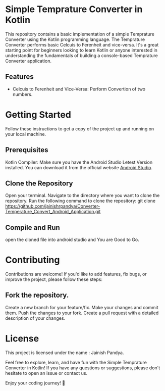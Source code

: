 # Simple Temprature Converter in Kotlin

This repository contains a basic implementation of a simple Temprature Converter using the Kotlin programming language. The Temprature Converter performs basic Celcuis to Ferenheit and vice-versa. It's a great starting point for beginners looking to learn Kotlin or anyone interested in understanding the fundamentals of building a console-based Temprature Converter application.

## Features

- Celcuis to Ferenheit and Vice-Versa: Perform Convertion of two numbers.


# Getting Started
Follow these instructions to get a copy of the project up and running on your local machine.

## Prerequisites
Kotlin Compiler: Make sure you have the Android Studio Letest Version installed. You can download it from the official website [Android Studio](https://developer.android.com/studio?gclid=Cj0KCQjw3JanBhCPARIsAJpXTx4arYm0EaEqM5fr6QSPzBLKU7-_4ogh553q_1FlihFNfG9ANiT07TMaAt1LEALw_wcB&gclsrc=aw.ds).

## Clone the Repository
Open your terminal.
Navigate to the directory where you want to clone the repository.
Run the following command to clone the repository: git clone https://github.com/jainishrpandya/Converter-Temperature_Convert_Android_Application.git

## Compile and Run 
open the cloned file into android studio and You are Good to Go.

# Contributing
Contributions are welcome! If you'd like to add features, fix bugs, or improve the project, please follow these steps:

## Fork the repository.
Create a new branch for your feature/fix.
Make your changes and commit them.
Push the changes to your fork.
Create a pull request with a detailed description of your changes.

# License
This project is licensed under the name : Jainish Pandya.

Feel free to explore, learn, and have fun with the Simple Temprature Converter in Kotlin! If you have any questions or suggestions, please don't hesitate to open an issue or contact us.

Enjoy your coding journey! 🚀

